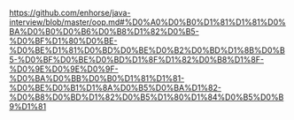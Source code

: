 https://github.com/enhorse/java-interview/blob/master/oop.md#%D0%A0%D0%B0%D1%81%D1%81%D0%BA%D0%B0%D0%B6%D0%B8%D1%82%D0%B5-%D0%BF%D1%80%D0%BE-%D0%BE%D1%81%D0%BD%D0%BE%D0%B2%D0%BD%D1%8B%D0%B5-%D0%BF%D0%BE%D0%BD%D1%8F%D1%82%D0%B8%D1%8F-%D0%9E%D0%9E%D0%9F-%D0%BA%D0%BB%D0%B0%D1%81%D1%81-%D0%BE%D0%B1%D1%8A%D0%B5%D0%BA%D1%82-%D0%B8%D0%BD%D1%82%D0%B5%D1%80%D1%84%D0%B5%D0%B9%D1%81
